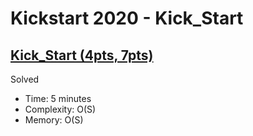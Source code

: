 # Kickstart 2020 - Kick_Start

## [Kick_Start (4pts, 7pts)](https://codingcompetitions.withgoogle.com/kickstart/round/00000000001a0069/0000000000414bfb)

Solved

* Time: 5 minutes
* Complexity: O(S)
* Memory: O(S)
